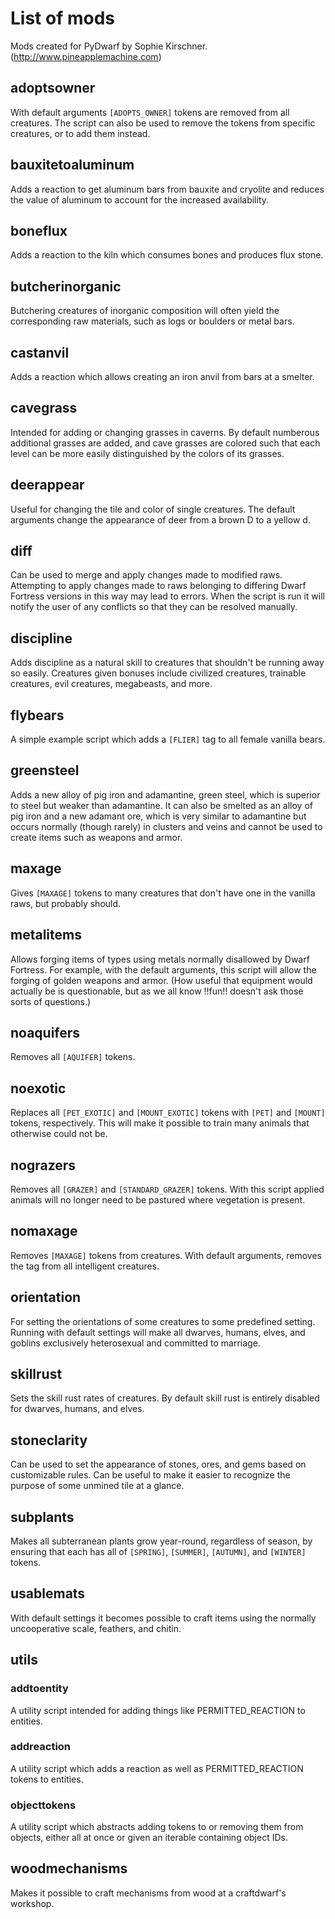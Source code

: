 # List of mods

Mods created for PyDwarf by Sophie Kirschner. (http://www.pineapplemachine.com)

## adoptsowner

With default arguments `[ADOPTS_OWNER]` tokens are removed from all creatures. The script can also be used to remove the tokens from specific creatures, or to add them instead.

## bauxitetoaluminum

Adds a reaction to get aluminum bars from bauxite and cryolite and reduces the value of aluminum to account for the increased availability.

## boneflux

Adds a reaction to the kiln which consumes bones and produces flux stone.

## butcherinorganic

Butchering creatures of inorganic composition will often yield the corresponding raw materials, such as logs or boulders or metal bars.

## castanvil

Adds a reaction which allows creating an iron anvil from bars at a smelter.

## cavegrass

Intended for adding or changing grasses in caverns. By default numberous additional grasses are added, and cave grasses are colored such that each level can be more easily distinguished by the colors of its grasses.

## deerappear

Useful for changing the tile and color of single creatures. The default arguments change the appearance of deer from a brown D to a yellow d.

## diff

Can be used to merge and apply changes made to modified raws. Attempting to apply changes made to raws belonging to differing Dwarf Fortress versions in this way may lead to errors. When the script is run it will notify the user of any conflicts so that they can be resolved manually.

## discipline

Adds discipline as a natural skill to creatures that shouldn't be running away so easily. Creatures given bonuses include civilized creatures, trainable creatures, evil creatures, megabeasts, and more.

## flybears

A simple example script which adds a `[FLIER]` tag to all female vanilla bears.

## greensteel

Adds a new alloy of pig iron and adamantine, green steel, which is superior to steel but weaker than adamantine. It can also be smelted as an alloy of pig iron and a new adamant ore, which is very similar to adamantine but occurs normally (though rarely) in clusters and veins and cannot be used to create items such as weapons and armor.

## maxage

Gives `[MAXAGE]` tokens to many creatures that don't have one in the vanilla raws, but probably should.

## metalitems

Allows forging items of types using metals normally disallowed by Dwarf Fortress. For example, with the default arguments, this script will allow the forging of golden weapons and armor. (How useful that equipment would actually be is questionable, but as we all know !!fun!! doesn't ask those sorts of questions.)

## noaquifers

Removes all `[AQUIFER]` tokens.

## noexotic

Replaces all `[PET_EXOTIC]` and `[MOUNT_EXOTIC]` tokens with `[PET]` and `[MOUNT]` tokens, respectively. This will make it possible to train many animals that otherwise could not be.

## nograzers

Removes all `[GRAZER]` and `[STANDARD_GRAZER]` tokens. With this script applied animals will no longer need to be pastured where vegetation is present.

## nomaxage

Removes `[MAXAGE]` tokens from creatures. With default arguments, removes the tag from all intelligent creatures.

## orientation

For setting the orientations of some creatures to some predefined setting. Running with default settings will make all dwarves, humans, elves, and goblins exclusively heterosexual and committed to marriage.

## skillrust

Sets the skill rust rates of creatures. By default skill rust is entirely disabled for dwarves, humans, and elves.

## stoneclarity

Can be used to set the appearance of stones, ores, and gems based on customizable rules. Can be useful to make it easier to recognize the purpose of some unmined tile at a glance.

## subplants

Makes all subterranean plants grow year-round, regardless of season, by ensuring that each has all of `[SPRING]`, `[SUMMER]`, `[AUTUMN]`, and `[WINTER]` tokens.

## usablemats

With default settings it becomes possible to craft items using the normally uncooperative scale, feathers, and chitin.

## utils

### addtoentity

A utility script intended for adding things like PERMITTED_REACTION to entities.

### addreaction

A utility script which adds a reaction as well as PERMITTED_REACTION tokens to entities.

### objecttokens

A utility script which abstracts adding tokens to or removing them from objects, either all at once or given an iterable containing object IDs.

## woodmechanisms

Makes it possible to craft mechanisms from wood at a craftdwarf's workshop.
